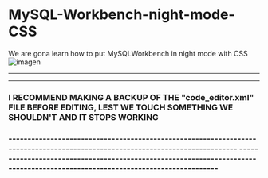 # MySQL-Workbench-night-mode-CSS
We are gona learn how to put MySQLWorkbench in night mode with CSS
<br/>
![imagen](https://user-images.githubusercontent.com/92693005/223271997-83aaf637-4b8a-4f59-b9be-243aca46b11a.png)

-----------------------------------------------------------------------------------------------------------------------------
-----------------------------------------------------------------------------------------------------------------------------
<h3>I RECOMMEND MAKING A BACKUP OF THE "code_editor.xml" FILE BEFORE EDITING, LEST WE TOUCH SOMETHING WE SHOULDN'T AND IT STOPS WORKING<h3/>
-----------------------------------------------------------------------------------------------------------------------------
  -----------------------------------------------------------------------------------------------------------------------------

